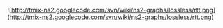 ![http://tmix-ns2.googlecode.com/svn/wiki/ns2-graphs/lossless/rtt.png](http://tmix-ns2.googlecode.com/svn/wiki/ns2-graphs/lossless/rtt.png)